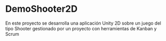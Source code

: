 # DemoShooter2D
En este proyecto se desarrolla una aplicación Unity 2D sobre un juego del tipo Shooter gestionado por un proyecto con herramientas de Kanban y Scrum